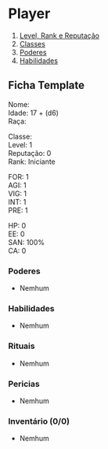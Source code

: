 # Player

1. [Level, Rank e Reputação](./Player/LRR.md)
2. [Classes](./Player/Classes.md)
3. [Poderes](./Player/Poderes.md)
4. [Habilidades](./Player/Habilidades.md)

## Ficha Template

Nome:  
Idade: 17 + (d6)  
Raça:


Classe:  
Level: 1  
Reputação: 0  
Rank: Iniciante  

FOR: 1  
AGI: 1  
VIG: 1  
INT: 1  
PRE: 1  

HP: 0  
EE: 0  
SAN: 100%  
CA: 0  

### Poderes

- Nemhum

### Habilidades

- Nemhum

### Rituais

- Nemhum
  
### Pericias

- Nemhum

### Inventário (0/0)

- Nemhum
